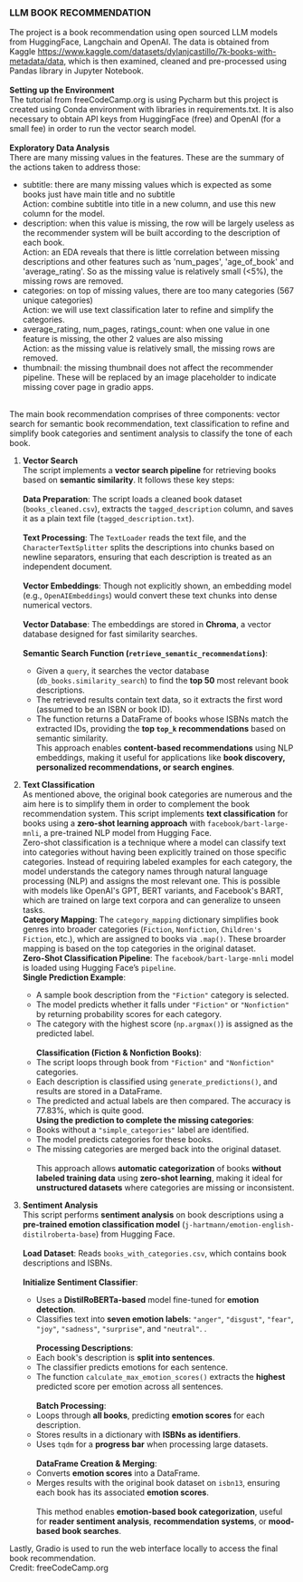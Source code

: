 ### LLM BOOK RECOMMENDATION

The project is a book recommendation using open sourced LLM models from HuggingFace, Langchain and OpenAI.
The data is obtained from Kaggle https://www.kaggle.com/datasets/dylanjcastillo/7k-books-with-metadata/data, which is then examined, cleaned and pre-processed using Pandas library in Jupyter Notebook.
<br> 
<br> 
**Setting up the Environment**
<br> The tutorial from freeCodeCamp.org is using Pycharm but this project is created using Conda environment with libraries in requirements.txt.
It is also necessary to obtain API keys from HuggingFace (free) and OpenAI (for a small fee) in order to run the vector search model.
<br>
<br> 
**Exploratory Data Analysis**
<br> 
There are many missing values in the features. These are the summary of the actions taken to address those:
- subtitle: there are many missing values which is expected as some books just have main title and no subtitle
     <br> Action: combine subtitle into title in a new column, and use this new column for the model.
- description: when this value is missing, the row will be largely useless as the recommender system will be built according to the description of each book.
     <br> Action: an EDA reveals that there is little correlation between missing descriptions and other features such as 'num_pages', 'age_of_book' and 'average_rating'. So as the missing value is relatively small (<5%), the missing rows are removed.
- categories: on top of missing values, there are too many categories (567 unique categories)
     <br> Action: we will use text classification later to refine and simplify the categories.
- average_rating, num_pages, ratings_count: when one value in one feature is missing, the other 2 values are also missing
     <br> Action: as the missing value is relatively small, the missing rows are removed.
- thumbnail: the missing thumbnail does not affect the recommender pipeline. These will be replaced by an image placeholder to indicate missing cover page in gradio apps.
<br>
The main book recommendation comprises of three components: vector search for semantic book recommendation, text classification to refine and simplify book categories and sentiment analysis to classify the tone of each book.
<br>

1. **Vector Search**
   <br> The script implements a **vector search pipeline** for retrieving books based on **semantic similarity**. It follows these key steps:  
      <br>**Data Preparation**: The script loads a cleaned book dataset (`books_cleaned.csv`), extracts the `tagged_description` column, and saves it as a plain text file (`tagged_description.txt`).  
      <br>**Text Processing**: The `TextLoader` reads the text file, and the `CharacterTextSplitter` splits the descriptions into chunks based on newline separators, ensuring that each description is treated as an independent document.  
      <br>**Vector Embeddings**: Though not explicitly shown, an embedding model (e.g., `OpenAIEmbeddings`) would convert these text chunks into dense numerical vectors.  
      <br>**Vector Database**: The embeddings are stored in **Chroma**, a vector database designed for fast similarity searches.  
      <br>**Semantic Search Function (`retrieve_semantic_recommendations`)**:  
     - Given a `query`, it searches the vector database (`db_books.similarity_search`) to find the **top 50** most relevant book descriptions.  
     - The retrieved results contain text data, so it extracts the first word (assumed to be an ISBN or book ID).  
     - The function returns a DataFrame of books whose ISBNs match the extracted IDs, providing the **top `top_k` recommendations** based on semantic similarity.  
  This approach enables **content-based recommendations** using NLP embeddings, making it useful for applications like **book discovery, personalized recommendations, or search engines**.

2. **Text Classification**
  <br> As mentioned above, the original book categories are numerous and the aim here is to simplify them in order to complement the book recommendation system.
  This script implements **text classification** for books using a **zero-shot learning approach** with `facebook/bart-large-mnli`, a pre-trained NLP model from Hugging Face.
     <br> Zero-shot classification is a technique where a model can classify text into categories without having been explicitly trained on those specific categories. Instead of requiring labeled examples for each category, the model understands the category names through natural language processing (NLP) and assigns the most relevant one. This is possible with models like OpenAI's GPT, BERT variants, and Facebook's BART, which are trained on large text corpora and can generalize to unseen tasks.
      <br>**Category Mapping**: The `category_mapping` dictionary simplifies book genres into broader categories (`Fiction`, `Nonfiction`, `Children's Fiction`, etc.), which are assigned to books via `.map()`.
     These broarder mapping is based on the top categories in the original dataset.
      <br>**Zero-Shot Classification Pipeline**: The `facebook/bart-large-mnli` model is loaded using Hugging Face’s `pipeline`. 
      <br>**Single Prediction Example**:  
     - A sample book description from the `"Fiction"` category is selected.  
     - The model predicts whether it falls under `"Fiction"` or `"Nonfiction"` by returning probability scores for each category.  
     - The category with the highest score (`np.argmax()`) is assigned as the predicted label.  
      <br>**Classification (Fiction & Nonfiction Books)**:  
     - The script loops through book from `"Fiction"` and `"Nonfiction"` categories.  
     - Each description is classified using `generate_predictions()`, and results are stored in a DataFrame.
     - The predicted and actual labels are then compared. The accuracy is 77.83%, which is quite good.
      <br>**Using the prediction to complete the missing categories**:  
     - Books without a `"simple_categories"` label are identified.  
     - The model predicts categories for these books.  
     - The missing categories are merged back into the original dataset.  
      <br>This approach allows **automatic categorization** of books **without labeled training data** using **zero-shot learning**, making it ideal for **unstructured datasets** where categories are missing or inconsistent. 
     
4. **Sentiment Analysis**
    <br> This script performs **sentiment analysis** on book descriptions using a **pre-trained emotion classification model** (`j-hartmann/emotion-english-distilroberta-base`) from Hugging Face.  
      <br>**Load Dataset**: Reads `books_with_categories.csv`, which contains book descriptions and ISBNs.  
      <br>**Initialize Sentiment Classifier**:  
     - Uses a **DistilRoBERTa-based** model fine-tuned for **emotion detection**.  
     - Classifies text into **seven emotion labels**: `"anger"`, `"disgust"`, `"fear"`, `"joy"`, `"sadness"`, `"surprise"`, and `"neutral"`.  .  
      <br>**Processing Descriptions**:  
     - Each book's description is **split into sentences**.  
     - The classifier predicts emotions for each sentence.  
     - The function `calculate_max_emotion_scores()` extracts the **highest** predicted score per emotion across all sentences.  
      <br>**Batch Processing**:  
     - Loops through **all books**, predicting **emotion scores** for each description.  
     - Stores results in a dictionary with **ISBNs as identifiers**.  
     - Uses `tqdm` for a **progress bar** when processing large datasets.  
      <br>**DataFrame Creation & Merging**:  
     - Converts **emotion scores** into a DataFrame.  
     - Merges results with the original book dataset on `isbn13`, ensuring each book has its associated **emotion scores**.  
  <br>This method enables **emotion-based book categorization**, useful for **reader sentiment analysis**, **recommendation systems**, or **mood-based book searches**. 

Lastly, Gradio is used to run the web interface locally to access the final book recommendation.
<br> Credit: freeCodeCamp.org
